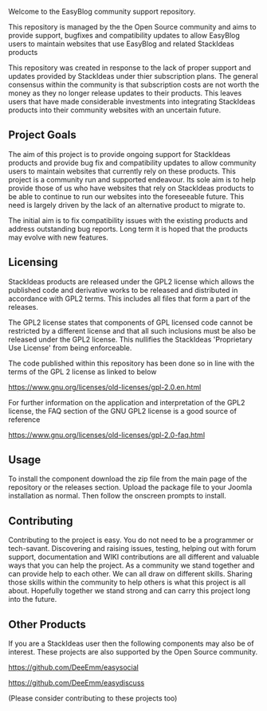 
Welcome to the EasyBlog community support repository.

This repository is managed by the the Open Source community and aims to provide support, bugfixes and compatibility updates to allow EasyBlog users to maintain websites that use EasyBlog and related StackIdeas products

This repository was created in response to the lack of proper support and updates provided by StackIdeas under thier subscription plans. The general consensus within the community is that subscription costs are not worth the money as they no longer release updates to their products. This leaves users that have made considerable investments into integrating StackIdeas products into their community websites with an uncertain future.

## Project Goals

The aim of this project is to provide ongoing support for StackIdeas products and provide bug fix and compatibility updates to allow community users to maintain websites that currently rely on these products. This project is a community run and supported endeavour. Its sole aim is to help provide those of us who have websites that rely on StackIdeas products to be able to continue to run our websites into the foreseeable future. This need is largely driven by the lack of an alternative product to migrate to.  

The initial aim is to fix compatibility issues with the existing products and address outstanding bug reports. Long term it is hoped that the products may evolve with new features.

## Licensing

StackIdeas products are released under the GPL2 license which allows the published code and derivative works to be released and distributed in accordance with GPL2 terms. This includes all files that form a part of the releases. 

The GPL2 license states that components of GPL licensed code cannot be restricted by a different license and that all such inclusions must be also be released under the GPL2 license. This nullifies the StackIdeas 'Proprietary Use License' from being enforceable. 

The code published within this repository has been done so in line with the terms of the GPL 2 license as linked to below

https://www.gnu.org/licenses/old-licenses/gpl-2.0.en.html

For further information on the application and interpretation of the GPL2 license, the FAQ section of the GNU GPL2 license is a good source of reference

https://www.gnu.org/licenses/old-licenses/gpl-2.0-faq.html

## Usage

To install the component download the zip file from the main page of the repository or the releases section. Upload the package file to your Joomla installation as normal. Then follow the onscreen prompts to install.

## Contributing

Contributing to the project is easy. You do not need to be a programmer or tech-savant. Discovering and raising issues, testing, helping out with forum support, documentation and WIKI contributions are all different and valuable ways that you can help the project. As a community we stand together and can provide help to each other. We can all draw on different skills. Sharing those skills within the community to help others is what this project is all about. Hopefully together we stand strong and can carry this project long into the future.

## Other Products

If you are a StackIdeas user then the following components may also be of interest. These projects are also supported by the Open Source community.

https://github.com/DeeEmm/easysocial

https://github.com/DeeEmm/easydiscuss

(Please consider contributing to these projects too)
